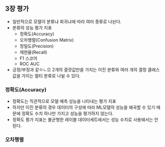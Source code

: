 ## 3장 평가 
* 일반적으로 모델이 분류냐 회귀냐에 따라 여러 종류로 나뉜다.
* 분류의 성능 평가 지표
    * 정확도(Accuracy)
    * 오차행렬(Confusion Matrix)
    * 정밀도(Precision)
    * 재현율(Recall)
    * F1 스코어
    * ROC AUC
* 긍정/부정과 같ㅇㄴ으 2개의 결괏값만을 가지는 이진 분류와 여러 개의 결정 클래스 값을 가지는 멀티 분류로 나뉠 수 있다.

### 정확도(Accuracy)
* 정확도는 직관적으로 모델 예측 성능을 나타내는 평가 지표 
* 하지만 이진 분류의 경우 데이터의 구성에 따라 ML모델의 성능을 왜곡할 수 있기 때문에 정확도 수치 하나만 가지고 성능을 평가하지 않는다.
* 정확도 평가 지표는 불균형한 레이블 데이터세트에서는 성능 수치로 사용돼서는 안 된다.

### 오차행렬
